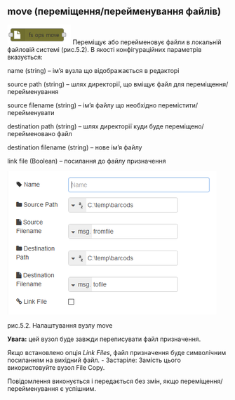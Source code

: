 ## move (переміщення/перейменування файлів)

![img](media/fs_ops_move.png) Переміщує або перейменовує файли в локальній файловій системі (рис.5.2). В якості конфігураційних параметрів вказується:

name (string) – ім’я вузла що відображається в редакторі

source path (string) – шлях директорії, що вміщує файл для переміщення/перейменування 

source filename (string) – ім’я файлу що необхідно перемістити/перейменувати 

destination path (string) – шлях директорії куди буде переміщено/перейменовано файл

destination filename (string) – нове ім’я файлу 

link file (Boolean) – посилання до файлу призначення 

![img](media/5_2.png)

рис.5.2. Налаштування вузлу move

**Увага:** цей вузол буде завжди переписувати файл призначення.

Якщо встановлено опція *Link Files*, файл призначення буде символічним посиланням на вихідний файл. - Застаріле: Замість цього використовуйте вузол File Copy.

Повідомлення виконується і передається без змін, якщо переміщення/перейменування є успішним.
